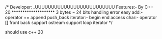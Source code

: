 /*
	Developer: _UUUUUUUUUUUUUUUUUUUUUUUUU
	Features:-
		By C++ 20 ********************
		3	bytes ~ 24 bits
		handling error
		easy add:-
			operator +=
			append
			push_back
		iterator:-
			begin
			end
		access char:-
			operator []
			front
			back
		support ostream
		support loop iterator
*/

should use c++ 20
